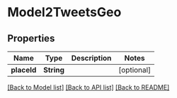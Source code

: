 # Model2TweetsGeo

## Properties
Name | Type | Description | Notes
------------ | ------------- | ------------- | -------------
**placeId** | **String** |  | [optional] 

[[Back to Model list]](../README.md#documentation-for-models) [[Back to API list]](../README.md#documentation-for-api-endpoints) [[Back to README]](../README.md)


